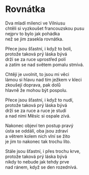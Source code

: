 # Rovnátka

Dva mladí milenci ve Vilniusu  
chtěli si vyzkoušet francouzskou pusu  
nejprv to bylo jak pohádka  
než se jim zasekla rovnátka.  

Přece jsou šťastní, i když to bolí,  
protože taková prý láska bývá  
drží se za ruce uprostřed polí  
a zatím se nad světem pomalu stmívá.

Chtějí je uvolnit, to jsou mi věci    
lámou si hlavu nad tím ježkem v kleci  
zkoušejí doprava, pak dolů  
hlavně že mohou být pospolu.

Přece jsou šťastní, i když to nudí,  
protože taková prý láska bývá  
drží se za ruce a ruce je studí  
a nad nimi Měsíc si ospale zívá.

Nakonec objeví ten postup pravý  
ústa se oddálí, oba jsou zdraví  
a větrem kolem nich vlní se žito  
je jim to nakonec tak trochu líto.

Stále jsou šťastní, i přes trochu krve,  
protože taková prý láska bývá   
nikdy to nebude jak tehdy prve    
nad ránem, když se den rozednívá.
